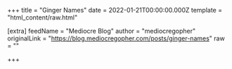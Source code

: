 
+++
title = "Ginger Names"
date = 2022-01-21T00:00:00.000Z
template = "html_content/raw.html"

[extra]
feedName = "Mediocre Blog"
author = "mediocregopher"
originalLink = "https://blog.mediocregopher.com/posts/ginger-names"
raw = ""

+++

